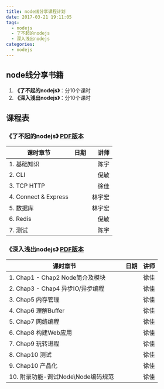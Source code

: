 ```yaml
---
title: node线分享课程计划
date: 2017-03-21 19:11:05
tags:
  - nodejs
  - 了不起的nodejs
  - 深入浅出nodejs
categories:
  - nodejs
---
```

## node线分享书籍
1. **《了不起的nodejs》**：分10个课时
2. **《深入浅出nodejs》**：分10个课时

## 课程表

### 《了不起的nodejs》  [PDF版本](nodejs-了不起.pdf)


| 课时章节       |  日期         |  讲师  |
| ------------- |:-------------:| -----:|
|  1. 基础知识 |   | 陈宇 |
|  2. CLI   |   | 倪敏 |
|  3. TCP HTTP  |   | 徐佳 |
|  4. Connect & Express   |   | 林宇宏 |
|  5. 数据库   |   | 林宇宏 |
|  6. Redis   |   | 倪敏 |
|  7. 测试   |   | 陈宇 |


### 《深入浅出nodejs》 [PDF版本](nodejs-深入浅出.pdf)

| 课时章节       |  日期         |  讲师  |
| ------------- |:-------------:| -----:|
|  1. Chap1 - Chap2 Node简介及模块  |   | 徐佳 |
|  2. Chap3 - Chap4 异步IO/异步编程  |   | 徐佳 |
|  3. Chap5 内存管理  |   | 徐佳 |
|  4. Chap6 理解Buffer  |   | 徐佳 |
|  5. Chap7 网络编程　  |   | 徐佳 |
|  6. Chap8 构建Web应用　  |   | 徐佳 |
|  7. Chap9 玩转进程  |   | 徐佳 |
|  8. Chap10 测试  |   | 徐佳 |
|  9. Chap10 产品化　  |   | 徐佳 |
|  10. 附录功能-调试Node\Node编码规范　  |   | 徐佳 |
